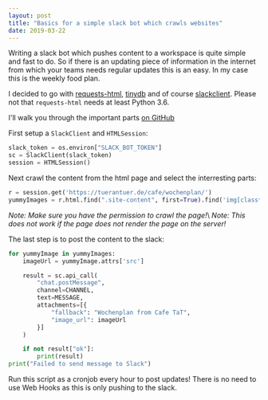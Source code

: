 ```yaml
---
layout: post
title: "Basics for a simple slack bot which crawls websites"
date: 2019-03-22
---
```


Writing a slack bot which pushes content to a workspace is quite simple and fast to do.
So if there is an updating piece of information in the internet from which your teams needs regular updates
this is an easy. In my case this is the weekly food plan.

I decided to go with [requests-html](https://html.python-requests.org/),
[tinydb](https://tinydb.readthedocs.io/en/latest/) and of course
[slackclient](https://python-slackclient.readthedocs.io/en/latest/).
Please not that `requests-html` needs at least Python 3.6.

I'll walk you through the important parts [on
GitHub](https://github.com/maxammann/slack-yummybot/blob/8b48166dc9fd1d679321751eff3429add7fd0b65/bot.py)

First setup a `SlackClient` and `HTMLSession`:

```python
slack_token = os.environ["SLACK_BOT_TOKEN"]
sc = SlackClient(slack_token)
session = HTMLSession()
```

Next crawl the content from the html page and select the interresting parts:

```python
r = session.get('https://tuerantuer.de/cafe/wochenplan/')
yummyImages = r.html.find(".site-content", first=True).find('img[class*=wp-image-]')
```
*Note: Make sure you have the permission to crawl the page!*\\
*Note: This does not work if the page does not render the page on the server!*

The last step is to post the content to the slack:

```python
for yummyImage in yummyImages:
    imageUrl = yummyImage.attrs['src']

    result = sc.api_call(
        "chat.postMessage",
        channel=CHANNEL,
        text=MESSAGE,
        attachments=[{
            "fallback": "Wochenplan from Cafe TaT",
            "image_url": imageUrl
        }]
    )

    if not result["ok"]:
        print(result)
print("Failed to send message to Slack")
```

Run this script as a cronjob every hour to post updates!
There is no need to use Web Hooks as this is only pushing to the slack.


